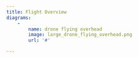 ```yaml
---
title: Flight Overview
diagrams:
    -
        name: drone flying overhead
        image: large_drone_flying_overhead.png
        url: '#'

---
```


